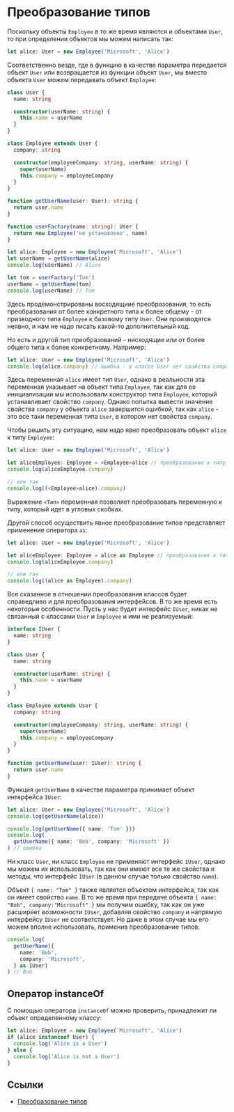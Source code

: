 # Преобразование типов

Поскольку объекты `Employee` в то же время являются и объектами `User`, то при определении объектов мы можем написать так:

```typescript
let alice: User = new Employee('Microsoft', 'Alice')
```

Соответственно везде, где в функцию в качестве параметра передается объект `User` или возвращается из функции объект `User`, мы вместо объекта `User` можем передавать объект `Employee`:

```typescript
class User {
  name: string

  constructor(userName: string) {
    this.name = userName
  }
}

class Employee extends User {
  company: string

  constructor(employeeCompany: string, userName: string) {
    super(userName)
    this.company = employeeCompany
  }
}

function getUserName(user: User): string {
  return user.name
}

function userFactory(name: string): User {
  return new Employee('не установлено', name)
}

let alice: Employee = new Employee('Microsoft', 'Alice')
let userName = getUserName(alice)
console.log(userName) // Alice

let tom = userFactory('Tom')
userName = getUserName(tom)
console.log(userName) // Tom
```

Здесь продемонстрированы восходящиие преобразования, то есть преобразования от более конкретного типа к более общему - от призводного типа `Employee` к базовому типу `User`. Они производятся неявно, и нам не надо писать какой-то дополнительный код.

Но есть и другой тип преобразований - нисходящие или от более общего типа к более конкретному. Например:

```typescript
let alice: User = new Employee('Microsoft', 'Alice')
console.log(alice.company) // ошибка - в классе User нет свойства company
```

Здесь переменная `alice` имеет тип `User`, однако в реальности эта переменная указывает на объект типа `Employee`, так как для ее инициализации мы использовали конструктор типа `Employee`, который устанавливает свойство `company`. Однако попытка вывести значение свойства `company` у объекта `alice` завершится ошибкой, так как `alice` - это все таки переменная типа `User`, в котором нет свойства `company`.

Чтобы решить эту ситуацию, нам надо явно преобразовать объект `alice` к типу `Employee`:

```typescript
let alice: User = new Employee('Microsoft', 'Alice')

let aliceEmployee: Employee = <Employee>alice // преобразование к типу Employee
console.log(aliceEmployee.company)

// или так
console.log((<Employee>alice).company)
```

Выражение `<Тип>` переменная позволяет преобразовать переменную к типу, который идет в угловых скобках.

Другой способ осуществить явное преобразование типов представляет применение оператора `as`:

```typescript
let alice: User = new Employee('Microsoft', 'Alice')

let aliceEmployee: Employee = alice as Employee // преобразование к типу Employee
console.log(aliceEmployee.company)

// или так
console.log((alice as Employee).company)
```

Все сказанное в отношении преобразования классов будет справедливо и для преобразования интерфейсов. В то же время есть некоторые особенности. Пусть у нас будет интерфейс `IUser`, никак не связанный с классами `User` и `Employee` и ими не реализуемый:

```typescript
interface IUser {
  name: string
}

class User {
  name: string

  constructor(userName: string) {
    this.name = userName
  }
}

class Employee extends User {
  company: string

  constructor(employeeCompany: string, userName: string) {
    super(userName)
    this.company = employeeCompany
  }
}

function getUserName(user: IUser): string {
  return user.name
}
```

Функция `getUserName` в качестве параметра принимает объект интерфейса `IUser`:

```typescript
let alice: User = new Employee('Microsoft', 'Alice')
console.log(getUserName(alice))

console.log(getUserName({ name: 'Tom' }))
console.log(
  getUserName({ name: 'Bob', company: 'Microsoft' })
) // ошибка
```

Ни класс `User`, ни класс `Employee` не применяют интерфейс `IUser`, однако мы можем их использовать, так как они имеют все те же свойства и методы, что интерфейс `IUser` (в данном случае только свойство `name`).

Объект `{ name: "Tom" }` также является объектом интерфейса, так как он имеет свойство `name`. В то же время при передаче объекта `{ name: "Bob", company:"Microsoft" }` мы получим ошибку, так как он уже расширяет возможности `IUser`, добавляя свойство `company` и напрямую интерфейсу `IUser` не соответствует. Но даже в этом случае мы его можем вполне использовать, применив преобразование типов:

```typescript
console.log(
  getUserName({
    name: 'Bob',
    company: 'Microsoft',
  } as IUser)
) // Bob
```

## Оператор instanceOf

С помощью оператора `instanceOf` можно проверить, принадлежит ли объект определенному классу:

```typescript
let alice: Employee = new Employee('Microsoft', 'Alice')
if (alice instanceof User) {
  console.log('Alice is a User')
} else {
  console.log('Alice is not a User')
}
```

## Ссылки

- [Преобразование типов](https://metanit.com/web/typescript/3.9.php)
